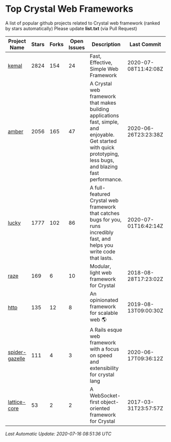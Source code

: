# Top Crystal Web Frameworks

A list of popular github projects related to Crystal web framework (ranked by stars automatically)
Please update **list.txt** (via Pull Request)

| Project Name | Stars | Forks | Open Issues | Description | Last Commit |
| ------------ | ----- | ----- | ----------- | ----------- | ----------- |
| [kemal](https://github.com/kemalcr/kemal) |2824|154|24|Fast, Effective, Simple Web Framework|2020-07-08T11:42:08Z|
| [amber](https://github.com/amberframework/amber) |2056|165|47|A Crystal web framework that makes building applications fast, simple, and enjoyable. Get started with quick prototyping, less bugs, and blazing fast performance.|2020-06-26T23:23:38Z|
| [lucky](https://github.com/luckyframework/lucky) |1777|102|86|A full-featured Crystal web framework that catches bugs for you, runs incredibly fast, and helps you write code that lasts.|2020-07-01T16:42:14Z|
| [raze](https://github.com/samueleaton/raze) |169|6|10|Modular, light web framework for Crystal|2018-08-28T17:23:02Z|
| [http](https://github.com/onyxframework/http) |135|12|8|An opinionated framework for scalable web 🌎|2019-08-13T09:00:30Z|
| [spider-gazelle](https://github.com/spider-gazelle/spider-gazelle) |111|4|3|A Rails esque web framework with a focus on speed and extensibility for crystal lang|2020-06-17T09:36:12Z|
| [lattice-core](https://github.com/jasonl99/lattice-core) |53|2|2|A WebSocket-first object-oriented framework for Crystal|2017-03-31T23:57:57Z|

*Last Automatic Update: 2020-07-16 08:51:36 UTC*